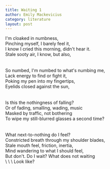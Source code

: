 ```yaml
---
title: Waiting 1
author: Emily Mackevicius
category: literature
layout: post
---
```


I'm cloaked in numbness,  
Pinching myself, I barely feel it,  
I know I cried this morning, didn't hear it.  
Stale sooty air, I know, but also,  
\
\
So numbed, I'm numbed to what's numbing me,  
Lack energy to find or fight it,  
Poking my pen into my fingertips,  
Eyelids closed against the sun,  
\
\
Is this the nothingness of falling?  
Or of fading, smalling, wading, music  
Masked by traffic, not bothering  
To wipe my still-blurred glasses a second time?  
\
\
What next-to-nothing do I feel?  
Constricted breath through my shoulder blades,  
Stale mouth feel, friction, inertia,  
Mind wandering to what I should feel,  
But don't. Do I wait? What does not waiting  
\ \ \ Look like?

     
